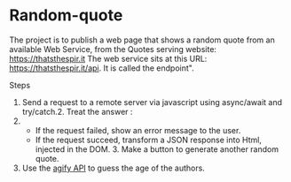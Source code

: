 # Random-quote
The project is to publish a web page that shows a random quote from an available Web Service, from the Quotes serving website: https://thatsthespir.it
The web service sits at this URL: https://thatsthespir.it/api. It is called the endpoint".

Steps
1. Send a request to a remote server via javascript using async/await and try/catch.2. Treat the answer : 
2. + If the request failed, show an error message to the user.  
   + If the request succeed, transform a JSON response into Html, injected in the DOM. 3. Make a button to generate another random quote.
4. Use the [agify API](https://agify.io/) to guess the age of the authors.
